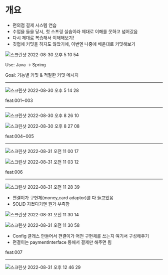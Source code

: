 # 개요

- 편의점 결제 시스템 연습
- 수업을 들을 당시, 첫 스프링 실습이라 제대로 이해를 못하고 넘어갔음
- 다시 제대로 복습해서 이해해보기!
- 깃헙에 커밋을 하지도 않았기에, 이번엔 나중에 배운대로 커밋해보기

![스크린샷 2022-08-30 오후 5 10 54](https://user-images.githubusercontent.com/100116834/187385177-86d1c0ce-1474-48a2-902a-8fcd3fec767c.png)

Use: Java -> Spring

Goal: 기능별 커밋 & 적절한 커밋 메시지

----
![스크린샷 2022-08-30 오후 5 14 28](https://user-images.githubusercontent.com/100116834/187385992-0ae35112-9e5a-45ca-b2d6-39379938a4d4.png)

feat:001~003

---
![스크린샷 2022-08-30 오후 8 26 10](https://user-images.githubusercontent.com/100116834/187425106-08d739d7-d437-4aa9-9385-03d652c45959.png)

![스크린샷 2022-08-30 오후 8 27 08](https://user-images.githubusercontent.com/100116834/187425116-bd77336b-f06c-44c4-99da-68daaac9506e.png)

feat:004~005

---

![스크린샷 2022-08-31 오전 11 00 17](https://user-images.githubusercontent.com/100116834/187576192-f26abb01-4ccc-4449-973a-0770be1de0b8.png)

![스크린샷 2022-08-31 오전 11 03 12](https://user-images.githubusercontent.com/100116834/187576473-20bae3b7-4127-454a-814b-c629b50dc3fa.png)

feat:006

---
![스크린샷 2022-08-31 오전 11 28 39](https://user-images.githubusercontent.com/100116834/187579350-2c3758f3-90e6-442c-a979-91c1c17dee13.png)

- 편결이가 구현체(money,card adaptor)를 다 들고있음
- SOLID 지켰다기엔 뭔가 부족함

![스크린샷 2022-08-31 오전 11 30 14](https://user-images.githubusercontent.com/100116834/187579538-276428fa-4b13-4b81-ba40-58d8bd41c0f6.png)

![스크린샷 2022-08-31 오전 11 30 58](https://user-images.githubusercontent.com/100116834/187579600-682392bf-1564-488f-a472-8d85b05bc7be.png)

- Config 클래스 만들어서 편결이가 어떤 구현체를 쓰는지 여기서 구성해주기
- 편결이는 paymentInterface 통해서 결제만 해주면 됨

feat:007

---
![스크린샷 2022-08-31 오후 12 46 29](https://user-images.githubusercontent.com/100116834/187588284-199bd926-8a41-471e-8d29-7512642b183c.png)



